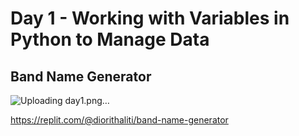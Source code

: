 # Day 1 - Working with Variables in Python to Manage Data


## Band Name Generator

![Uploading day1.png…]()


https://replit.com/@diorithaliti/band-name-generator
